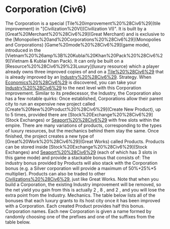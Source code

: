 # Corporation (Civ6)

The Corporation is a special [Tile%20improvement%20%28Civ6%29](tile improvement) in "[Civilization%20VI](Civilization VI)". It is built by a [Great%20Merchant%20%28Civ6%29](Great Merchant) and is exclusive to the [Monopolies%20and%20Corporations%20%28Civ6%29](Monopolies and Corporations) [Game%20mode%20%28Civ6%29](game mode), introduced in the [Vietnam%20%26amp%3B%20Kublai%20Khan%20Pack%20%28Civ6%29](Vietnam &amp; Kublai Khan Pack). It can only be built on a [Resource%20%28Civ6%29%23Luxury](luxury resource) which a player already owns three improved copies of and on a [Tile%20%28Civ6%29](tile) that is already improved by an [Industry%20%28Civ6%29](Industry).
Strategy.
When [Economics%20%28Civ6%29](Economics) is discovered, you can take your [Industry%20%28Civ6%29](Industries) to the next level with this Corporation improvement. Similar to its predecessor, the Industry, the Corporation also has a few notable quirks:
Once established, Corporations allow their parent city to run an expensive new project called [Create%20New%20Product%20%28Civ6%29](Create New Product), up to 5 times, provided there are [Stock%20Exchange%20%28Civ6%29](Stock Exchanges) or [Seaport%20%28Civ6%29](Seaports) with free slots within the empire. There are many variations of products, corresponding to the types of luxury resources, but the mechanics behind them stay the same. Once finished, the project creates a new type of [Great%20Work%20%28Civ6%29](Great Works) called Products.
Products can be stored inside [Stock%20Exchange%20%28Civ6%29](Stock Exchanges) and [Seaport%20%28Civ6%29](Seaports) (each of which has 3 slots in this game mode) and provide a stackable bonus that consists of:
The industry bonus provided by Products will also stack with the Corporation bonus (e.g. a Silver corporation will provide a maximum of 50%+25%*5 multiplier). Products can also be traded to other [Civilizations%20%28Civ6%29](civilizations), just like Great Works.
Note that when you build a Corporation, the existing Industry improvement will be removed, so the net yield you gain from this is actually 2 , 8 , and 2 , and you will lose the extra point from the Industry.
Mechanics.
The table below lists all of the bonuses that each luxury grants to its host city once it has been improved with a Corporation. Each created Product provides half this bonus.
Corporation names.
Each new Corporation is given a name formed by randomly choosing one of the prefixes and one of the suffixes from the table below.